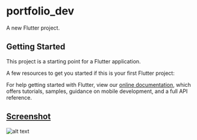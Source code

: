 # portfolio_dev

A new Flutter project.

## Getting Started

This project is a starting point for a Flutter application.

A few resources to get you started if this is your first Flutter project:

For help getting started with Flutter, view our
[online documentation](https://flutter.dev/docs), which offers tutorials,
samples, guidance on mobile development, and a full API reference.

## [Screenshot](https://github.com/ishaileshmishra/dev_portfolio/blob/master/assets/img/scrnone.png?raw=true)

![alt text](https://github.com/ishaileshmishra/dev_portfolio/blob/master/assets/img/scrnone.png?raw=true)